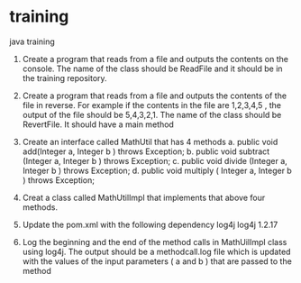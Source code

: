 training
========

java training

1. Create a program that reads from a file and outputs the contents on the console. The name of the class should be ReadFile and it should be in the training repository. 

2. Create a program that reads from a file and outputs the contents of the file in reverse. For example if the contents in the file are 1,2,3,4,5 , the output of the file should be 5,4,3,2,1. The name of the class should be RevertFile. It should have a main method

3. Create an interface called MathUtil that has 4 methods
    	a. public void add(Integer a, Integer b ) throws Exception;
    	b. public void subtract (Integer a, Integer b ) throws Exception;
    	c. public void divide (Integer a, Integer b ) throws Exception;
    	d. public void multiply ( Integer a, Integer b ) throws Exception;

4. Creat a class called MathUtilImpl that implements that above four methods. 

5. Update the pom.xml with the following dependency
		<dependency>
			<groupId>log4j</groupId>
			<artifactId>log4j</artifactId>
			<version>1.2.17</version>
		</dependency>


6. Log the beginning and the end of the method calls in MathUilImpl class using log4j. The output should be a methodcall.log
   file which is updated with the values of the input parameters ( a and b ) that are passed to the method
